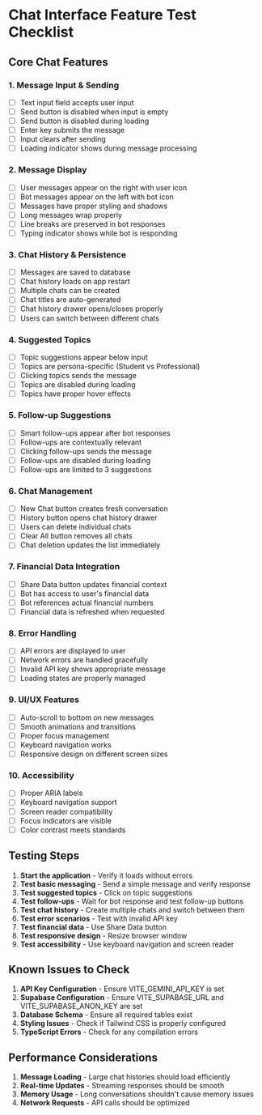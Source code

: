 # Chat Interface Feature Test Checklist

## Core Chat Features

### 1. Message Input & Sending
- [ ] Text input field accepts user input
- [ ] Send button is disabled when input is empty
- [ ] Send button is disabled during loading
- [ ] Enter key submits the message
- [ ] Input clears after sending
- [ ] Loading indicator shows during message processing

### 2. Message Display
- [ ] User messages appear on the right with user icon
- [ ] Bot messages appear on the left with bot icon
- [ ] Messages have proper styling and shadows
- [ ] Long messages wrap properly
- [ ] Line breaks are preserved in bot responses
- [ ] Typing indicator shows while bot is responding

### 3. Chat History & Persistence
- [ ] Messages are saved to database
- [ ] Chat history loads on app restart
- [ ] Multiple chats can be created
- [ ] Chat titles are auto-generated
- [ ] Chat history drawer opens/closes properly
- [ ] Users can switch between different chats

### 4. Suggested Topics
- [ ] Topic suggestions appear below input
- [ ] Topics are persona-specific (Student vs Professional)
- [ ] Clicking topics sends the message
- [ ] Topics are disabled during loading
- [ ] Topics have proper hover effects

### 5. Follow-up Suggestions
- [ ] Smart follow-ups appear after bot responses
- [ ] Follow-ups are contextually relevant
- [ ] Clicking follow-ups sends the message
- [ ] Follow-ups are disabled during loading
- [ ] Follow-ups are limited to 3 suggestions

### 6. Chat Management
- [ ] New Chat button creates fresh conversation
- [ ] History button opens chat history drawer
- [ ] Users can delete individual chats
- [ ] Clear All button removes all chats
- [ ] Chat deletion updates the list immediately

### 7. Financial Data Integration
- [ ] Share Data button updates financial context
- [ ] Bot has access to user's financial data
- [ ] Bot references actual financial numbers
- [ ] Financial data is refreshed when requested

### 8. Error Handling
- [ ] API errors are displayed to user
- [ ] Network errors are handled gracefully
- [ ] Invalid API key shows appropriate message
- [ ] Loading states are properly managed

### 9. UI/UX Features
- [ ] Auto-scroll to bottom on new messages
- [ ] Smooth animations and transitions
- [ ] Proper focus management
- [ ] Keyboard navigation works
- [ ] Responsive design on different screen sizes

### 10. Accessibility
- [ ] Proper ARIA labels
- [ ] Keyboard navigation support
- [ ] Screen reader compatibility
- [ ] Focus indicators are visible
- [ ] Color contrast meets standards

## Testing Steps

1. **Start the application** - Verify it loads without errors
2. **Test basic messaging** - Send a simple message and verify response
3. **Test suggested topics** - Click on topic suggestions
4. **Test follow-ups** - Wait for bot response and test follow-up buttons
5. **Test chat history** - Create multiple chats and switch between them
6. **Test error scenarios** - Test with invalid API key
7. **Test financial data** - Use Share Data button
8. **Test responsive design** - Resize browser window
9. **Test accessibility** - Use keyboard navigation and screen reader

## Known Issues to Check

1. **API Key Configuration** - Ensure VITE_GEMINI_API_KEY is set
2. **Supabase Configuration** - Ensure VITE_SUPABASE_URL and VITE_SUPABASE_ANON_KEY are set
3. **Database Schema** - Ensure all required tables exist
4. **Styling Issues** - Check if Tailwind CSS is properly configured
5. **TypeScript Errors** - Check for any compilation errors

## Performance Considerations

1. **Message Loading** - Large chat histories should load efficiently
2. **Real-time Updates** - Streaming responses should be smooth
3. **Memory Usage** - Long conversations shouldn't cause memory issues
4. **Network Requests** - API calls should be optimized
